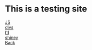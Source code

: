 # This is a testing site
[JS](js.html)
<br>
[divs](diver.html)
<br>
[h1](h1.html)
<br>
[shiney](shiney.html)
<br>
[Back](https://dolmangksun.github.io)
